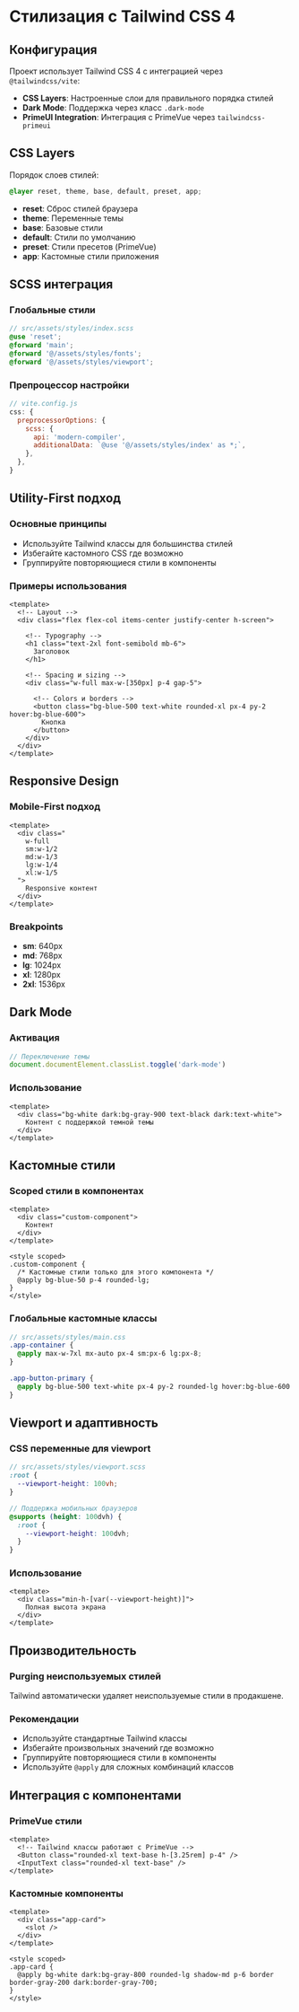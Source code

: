 # Стилизация с Tailwind CSS 4

## Конфигурация

Проект использует Tailwind CSS 4 с интеграцией через `@tailwindcss/vite`:
- **CSS Layers**: Настроенные слои для правильного порядка стилей
- **Dark Mode**: Поддержка через класс `.dark-mode`
- **PrimeUI Integration**: Интеграция с PrimeVue через `tailwindcss-primeui`

## CSS Layers

Порядок слоев стилей:
```css
@layer reset, theme, base, default, preset, app;
```

- **reset**: Сброс стилей браузера
- **theme**: Переменные темы
- **base**: Базовые стили
- **default**: Стили по умолчанию
- **preset**: Стили пресетов (PrimeVue)
- **app**: Кастомные стили приложения

## SCSS интеграция

### Глобальные стили
```scss
// src/assets/styles/index.scss
@use 'reset';
@forward 'main';
@forward '@/assets/styles/fonts';
@forward '@/assets/styles/viewport';
```

### Препроцессор настройки
```javascript
// vite.config.js
css: {
  preprocessorOptions: {
    scss: {
      api: 'modern-compiler',
      additionalData: `@use '@/assets/styles/index' as *;`,
    },
  },
}
```

## Utility-First подход

### Основные принципы
- Используйте Tailwind классы для большинства стилей
- Избегайте кастомного CSS где возможно
- Группируйте повторяющиеся стили в компоненты

### Примеры использования
```vue
<template>
  <!-- Layout -->
  <div class="flex flex-col items-center justify-center h-screen">
    
    <!-- Typography -->
    <h1 class="text-2xl font-semibold mb-6">
      Заголовок
    </h1>
    
    <!-- Spacing и sizing -->
    <div class="w-full max-w-[350px] p-4 gap-5">
      
      <!-- Colors и borders -->
      <button class="bg-blue-500 text-white rounded-xl px-4 py-2 hover:bg-blue-600">
        Кнопка
      </button>
    </div>
  </div>
</template>
```

## Responsive Design

### Mobile-First подход
```vue
<template>
  <div class="
    w-full 
    sm:w-1/2 
    md:w-1/3 
    lg:w-1/4 
    xl:w-1/5
  ">
    Responsive контент
  </div>
</template>
```

### Breakpoints
- **sm**: 640px
- **md**: 768px
- **lg**: 1024px
- **xl**: 1280px
- **2xl**: 1536px

## Dark Mode

### Активация
```javascript
// Переключение темы
document.documentElement.classList.toggle('dark-mode')
```

### Использование
```vue
<template>
  <div class="bg-white dark:bg-gray-900 text-black dark:text-white">
    Контент с поддержкой темной темы
  </div>
</template>
```

## Кастомные стили

### Scoped стили в компонентах
```vue
<template>
  <div class="custom-component">
    Контент
  </div>
</template>

<style scoped>
.custom-component {
  /* Кастомные стили только для этого компонента */
  @apply bg-blue-50 p-4 rounded-lg;
}
</style>
```

### Глобальные кастомные классы
```scss
// src/assets/styles/main.css
.app-container {
  @apply max-w-7xl mx-auto px-4 sm:px-6 lg:px-8;
}

.app-button-primary {
  @apply bg-blue-500 text-white px-4 py-2 rounded-lg hover:bg-blue-600 transition-colors;
}
```

## Viewport и адаптивность

### CSS переменные для viewport
```scss
// src/assets/styles/viewport.scss
:root {
  --viewport-height: 100vh;
}

// Поддержка мобильных браузеров
@supports (height: 100dvh) {
  :root {
    --viewport-height: 100dvh;
  }
}
```

### Использование
```vue
<template>
  <div class="min-h-[var(--viewport-height)]">
    Полная высота экрана
  </div>
</template>
```

## Производительность

### Purging неиспользуемых стилей
Tailwind автоматически удаляет неиспользуемые стили в продакшене.

### Рекомендации
- Используйте стандартные Tailwind классы
- Избегайте произвольных значений где возможно
- Группируйте повторяющиеся стили в компоненты
- Используйте `@apply` для сложных комбинаций классов

## Интеграция с компонентами

### PrimeVue стили
```vue
<template>
  <!-- Tailwind классы работают с PrimeVue -->
  <Button class="rounded-xl text-base h-[3.25rem] p-4" />
  <InputText class="rounded-xl text-base" />
</template>
```

### Кастомные компоненты
```vue
<template>
  <div class="app-card">
    <slot />
  </div>
</template>

<style scoped>
.app-card {
  @apply bg-white dark:bg-gray-800 rounded-lg shadow-md p-6 border border-gray-200 dark:border-gray-700;
}
</style>
```